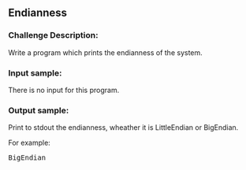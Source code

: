 <h2>Endianness</h2>

<h3>Challenge Description:</h3>

<p>
    Write a program which prints the endianness of the system.
</p>

<h3>Input sample:</h3>
<p>
    There is no input for this program.
</p>

<h3>Output sample:</h3>
<p>
    Print to stdout the endianness, wheather it is LittleEndian or BigEndian.
</p>
<p>
    For example:
</p>

<pre class="description-input-output">BigEndian</pre>